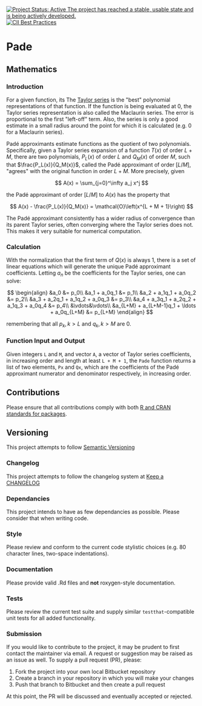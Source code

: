 [![Project Status: Active The project has reached a stable, usable state and is being actively developed.](https://www.repostatus.org/badges/latest/active.svg)](https://www.repostatus.org/#active)[![CII Best Practices](https://bestpractices.coreinfrastructure.org/projects/2033/badge)](https://bestpractices.coreinfrastructure.org/projects/2033)

# Pade

## Mathematics

### Introduction
For a given function, its The [Taylor series](https://en.wikipedia.org/wiki/Taylor_series) is the "best" polynomial representations of that function. If the function is being evaluated at 0, the Taylor series representation is also called the Maclaurin series. The error is proportional to the first "left-off" term. Also, the series is only a good estimate in a small radius around the point for which it is calculated (e.g. 0 for a Maclaurin series).

Padé approximants estimate functions as the quotient of two polynomials. Specifically, given a Taylor series expansion of a function $T(x)$ of order $L + M$, there are two polynomials, $P_L(x)$ of order $L$ and $Q_M(x)$ of order $M$, such that $\frac{P_L(x)}{Q_M(x)}$, called the Padé approximant of order $[L/M]$, "agrees" with the original function in order $L + M$. More precisely, given

$$ 
A(x) = \sum_{j=0}^\infty a_j x^j 
$$

the Padé approximant of order $[L/M]$ to $A(x)$ has the property that

$$ 
A(x) - \frac{P_L(x)}{Q_M(x)} = \mathcal{O}\left(x^{L + M + 1}\right) 
$$

The Padé approximant consistently has a wider radius of convergence than its parent Taylor series, often converging where the Taylor series does not. This makes it very suitable for numerical computation.

### Calculation
With the normalization that the first term of $Q(x)$ is always 1, there is a set of linear equations which will generate the unique Padé approximant coefficients. Letting $a_n$ be the coefficients for the Taylor series, one can solve:

$$ 
\begin{align}
&a_0 &= p_0\\
&a_1 + a_0q_1 &= p_1\\
&a_2 + a_1q_1 + a_0q_2 &= p_2\\
&a_3 + a_2q_1 + a_1q_2 + a_0q_3 &= p_3\\
&a_4 + a_3q_1 + a_2q_2 + a_1q_3 + a_0q_4 &= p_4\\
&\vdots&\vdots\\
&a_{L+M} + a_{L+M-1}q_1 + \ldots + a_0q_{L+M} &= p_{L+M}
\end{align} 
$$

remembering that all $p_k, k > L$ and $q_k, k > M$ are 0.

### Function Input and Output
Given integers `L` and `M`, and vector `A`, a vector of Taylor series coefficients, in increasing order and length at least `L + M + 1`, the `Pade` function returns a list of two elements, `Px` and `Qx`, which are the coefficients of the Padé approximant numerator and denominator respectively, in increasing order.

## Contributions
Please ensure that all contributions comply with both [R and CRAN standards for packages](https://cran.r-project.org/doc/manuals/r-release/R-exts.html).

## Versioning
This project attempts to follow [Semantic Versioning](http://semver.org/)

### Changelog
This project attempts to follow the changelog system at [Keep a CHANGELOG](http://keepachangelog.com/)

### Dependancies
This project intends to have as few dependancies as possible. Please consider that when writing code.

### Style
Please review and conform to the current code stylistic choices (e.g. 80 character lines, two-space indentations).

### Documentation
Please provide valid .Rd files and **not** roxygen-style documentation.

### Tests
Please review the current test suite and supply similar `testthat`-compatible unit tests for all added functionality. 

### Submission
If you would like to contribute to the project, it may be prudent to first contact the maintainer via email. A request or suggestion may be raised as an issue as well. To supply a pull request (PR), please:

 1. Fork the project into your own local Bitbucket repository
 2. Create a branch in your repository in which you will make your changes
 3. Push that branch to Bitbucket and then create a pull request
 
At this point, the PR will be discussed and eventually accepted or rejected.
